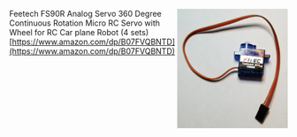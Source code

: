 <img src="/Images/FS90R_Continuous_Servo.png" width="200" align="right">Feetech FS90R Analog Servo 360 Degree Continuous Rotation Micro RC Servo with Wheel for RC Car plane Robot (4 sets) [https://www.amazon.com/dp/B07FVQBNTD](https://www.amazon.com/dp/B07FVQBNTD)
